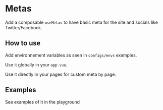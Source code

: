 # Metas

Add a composable `useMetas` to have basic meta for the site and socials like Twitter/Facebook.


## How to use
Add environnement variables as seen in `configs/envs` exemples.

Use it globally in your `app.vue`.

Use it directly in your pages for custom meta by page.


## Examples
See examples of it in the playground
